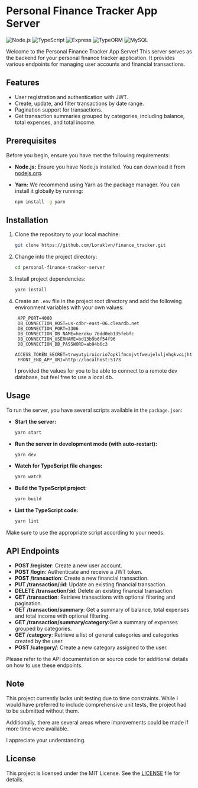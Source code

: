 # Personal Finance Tracker App Server

![Node.js](https://img.shields.io/badge/Node.js-v14.17.0-green)
![TypeScript](https://img.shields.io/badge/TypeScript-v4.4.4-blue)
![Express](https://img.shields.io/badge/Express-v4.17.1-lightgrey)
![TypeORM](https://img.shields.io/badge/TypeORM-v0.2.38-orange)
![MySQL](https://img.shields.io/badge/MySQL-v8.0.25-blue)

Welcome to the Personal Finance Tracker App Server! This server serves as the backend for your personal finance tracker application. It provides various endpoints for managing user accounts and financial transactions.

## Features

- User registration and authentication with JWT.
- Create, update, and filter transactions by date range.
- Pagination support for transactions.
- Get transaction summaries grouped by categories, including balance, total expenses, and total income.

## Prerequisites

Before you begin, ensure you have met the following requirements:

- **Node.js:** Ensure you have Node.js installed. You can download it from [nodejs.org](https://nodejs.org/).

- **Yarn:** We recommend using Yarn as the package manager. You can install it globally by running:

  ```bash
  npm install -g yarn
  ```

## Installation

1. Clone the repository to your local machine:

   ```bash
   git clone https://github.com/Loraklvn/finance_tracker.git
   ```

2. Change into the project directory:

   ```bash
   cd personal-finance-tracker-server
   ```

3. Install project dependencies:

   ```bash
   yarn install
   ```

4. Create an `.env` file in the project root directory and add the following environment variables with your own values:

   ```dotenv
    APP_PORT=4000
    DB_CONNECTION_HOST=us-cdbr-east-06.cleardb.net
    DB_CONNECTION_PORT=3306
    DB_CONNECTION_DB_NAME=heroku_76dd0eb135febfc
    DB_CONNECTION_USERNAME=bd13b9b6f54f96
    DB_CONNECTION_DB_PASSWORD=ab94b6c3
    ACCESS_TOKEN_SECRET=trwyutyiruiorio7opklfmcmjvtfweujelvljvhgkvoijhtijogjighhjjhmpku
    FRONT_END_APP_URI=http://localhost:5173
   ```

   I provided the values for you to be able to connect to a remote dev database, but feel free to use a local db.

## Usage

To run the server, you have several scripts available in the `package.json`:

- **Start the server:**

  ```bash
  yarn start
  ```

- **Run the server in development mode (with auto-restart):**

  ```bash
  yarn dev
  ```

- **Watch for TypeScript file changes:**

  ```bash
  yarn watch
  ```

- **Build the TypeScript project:**

  ```bash
  yarn build
  ```

- **Lint the TypeScript code:**

  ```bash
  yarn lint
  ```

Make sure to use the appropriate script according to your needs.

## API Endpoints

- **POST /register**: Create a new user account.
- **POST /login**: Authenticate and receive a JWT token.
- **POST /transaction**: Create a new financial transaction.
- **PUT /transaction/:id**: Update an existing financial transaction.
- **DELETE /transaction/:id**: Delete an existing financial transaction.
- **GET /transaction**: Retrieve transactions with optional filtering and pagination.
- **GET /transaction/summary**: Get a summary of balance, total expenses and total income with optional filtering.
- **GET /transaction/summary/category**:Get a summary of expenses grouped by categories.
- **GET /category**: Retrieve a list of general categories and categories created by the user.
- **POST /category/**: Create a new category assigned to the user.

Please refer to the API documentation or source code for additional details on how to use these endpoints.

## Note

This project currently lacks unit testing due to time constraints. While I would have preferred to include comprehensive unit tests, the project had to be submitted without them.

Additionally, there are several areas where improvements could be made if more time were available.

I appreciate your understanding.


## License

This project is licensed under the MIT License. See the [LICENSE](LICENSE) file for details.
